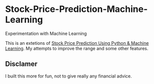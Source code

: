 # Stock-Price-Prediction-Machine-Learning

Experimentation with  Machine Learning

This is an extetions of [Stock Price Prediction Using Python & Machine Learning](https://www.youtube.com/watch?v=QIUxPv5PJOY). My attempts to improve the range and some other features.


## Disclamer 

I built this more for fun, not to give really any financial advice.
